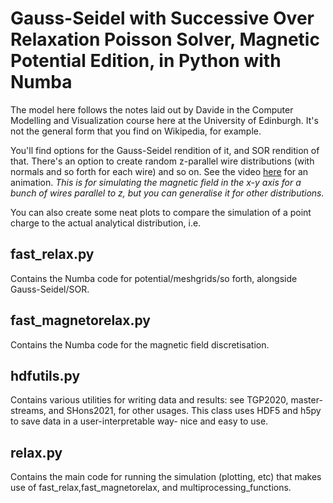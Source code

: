 # Gauss-Seidel with Successive Over Relaxation Poisson Solver, Magnetic Potential Edition, in Python with Numba
The model here follows the notes laid out by Davide in the Computer Modelling and Visualization course
here at the University of Edinburgh. It's not the general form that you find on Wikipedia, for example.

You'll find options for the Gauss-Seidel rendition of it, and SOR rendition of that. There's an option
to create random z-parallel wire distributions (with normals and so forth for each wire) and so on. See the video
[here](https://www.youtube.com/watch?v=ksZ-GeKRyag) for an animation. *This is for simulating the magnetic field in the
x-y axis for a bunch of wires parallel to z, but you can generalise it for other distributions.*

You can also create some neat plots to compare the simulation of a point charge to the actual analytical
distribution, i.e.


## fast_relax.py
Contains the Numba code for potential/meshgrids/so forth, alongside Gauss-Seidel/SOR.

## fast_magnetorelax.py
Contains the Numba code for the magnetic field discretisation.

## hdfutils.py 
Contains various utilities for writing data and results: see TGP2020, master-streams, and SHons2021, for other usages.
This class uses HDF5 and h5py to save data in a user-interpretable way- nice and easy to use.

## relax.py 
Contains the main code for running the simulation (plotting, etc) that 
makes use of fast_relax,fast_magnetorelax, and multiprocessing_functions.
 
